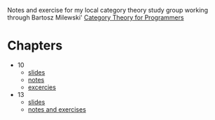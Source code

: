 Notes and exercise for my local category theory study group working
through Bartosz Milewski' [Category Theory for Programmers](https://bartoszmilewski.com/2014/10/28/category-theory-for-programmers-the-preface)

Chapters
======================

* 10
  * [slides](./chapters/10/presentation.html)
  * [notes](./chapters/10/notes.html)
  * [excercies](./chapters/10/exercises.html)
* 13
  * [slides](./chapters/13/presentation.html)
  * [notes and exercises](./chapters/13/notes.html)
